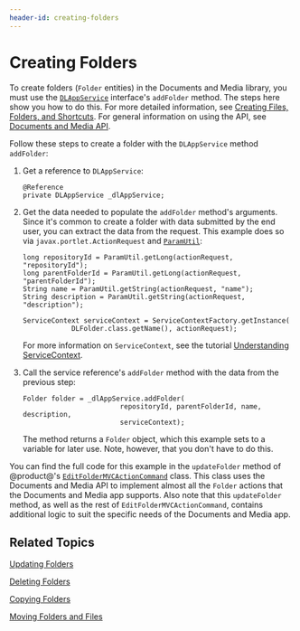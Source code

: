 ```yaml
---
header-id: creating-folders
---
```


# Creating Folders

To create folders (`Folder` entities) in the Documents and Media library, you 
must use the 
[`DLAppService`](@platform-ref@/7.2-latest/javadocs/portal-kernel/com/liferay/document/library/kernel/service/DLAppService.html) 
interface's `addFolder` method. The steps here show you how to do this. For more 
detailed information, see 
[Creating Files, Folders, and Shortcuts](liferay.com). 
For general information on using the API, see 
[Documents and Media API](liferay.com). 

Follow these steps to create a folder with the `DLAppService` method 
`addFolder`: 

1.  Get a reference to `DLAppService`: 

        @Reference
        private DLAppService _dlAppService;

2.  Get the data needed to populate the `addFolder` method's arguments. Since 
    it's common to create a folder with data submitted by the end user, you can 
    extract the data from the request. This example does so via 
    `javax.portlet.ActionRequest` and 
    [`ParamUtil`](@platform-ref@/7.2-latest/javadocs/portal-kernel/com/liferay/portal/kernel/util/ParamUtil.html): 

        long repositoryId = ParamUtil.getLong(actionRequest, "repositoryId");
        long parentFolderId = ParamUtil.getLong(actionRequest, "parentFolderId");
        String name = ParamUtil.getString(actionRequest, "name");
        String description = ParamUtil.getString(actionRequest, "description");

        ServiceContext serviceContext = ServiceContextFactory.getInstance(
                    DLFolder.class.getName(), actionRequest);

    For more information on `ServiceContext`, see the tutorial 
    [Understanding ServiceContext](/develop/tutorials/-/knowledge_base/7-2/understanding-servicecontext). 

3.  Call the service reference's `addFolder` method with the data from the 
    previous step: 

        Folder folder = _dlAppService.addFolder(
                                repositoryId, parentFolderId, name, description, 
                                serviceContext);

    The method returns a `Folder` object, which this example sets to a variable 
    for later use. Note, however, that you don't have to do this. 

You can find the full code for this example in the `updateFolder` method of 
@product@'s 
[`EditFolderMVCActionCommand`](https://github.com/liferay/liferay-portal/blob/master/modules/apps/document-library/document-library-web/src/main/java/com/liferay/document/library/web/internal/portlet/action/EditFolderMVCActionCommand.java) 
class. This class uses the Documents and Media API to implement almost all the 
`Folder` actions that the Documents and Media app supports. Also note that 
this `updateFolder` method, as well as the rest of `EditFolderMVCActionCommand`, 
contains additional logic to suit the specific needs of the Documents and Media 
app. 

## Related Topics

[Updating Folders](/develop/tutorials/-/knowledge_base/7-2/updating-folders)

[Deleting Folders](/develop/tutorials/-/knowledge_base/7-2/deleting-folders)

[Copying Folders](/develop/tutorials/-/knowledge_base/7-2/copying-folders)

[Moving Folders and Files](/develop/tutorials/-/knowledge_base/7-2/moving-folders-and-files)
